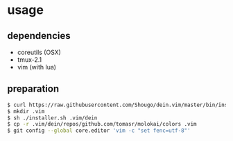 # usage

## dependencies

* coreutils (OSX)
* tmux-2.1
* vim (with lua)

## preparation

```sh
$ curl https://raw.githubusercontent.com/Shougo/dein.vim/master/bin/installer.sh > installer.sh
$ mkdir .vim
$ sh ./installer.sh .vim/dein
$ cp -r .vim/dein/repos/github.com/tomasr/molokai/colors .vim
$ git config --global core.editor 'vim -c "set fenc=utf-8"'
```

